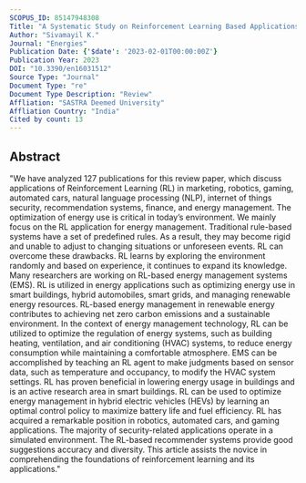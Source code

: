 ```yaml
---
SCOPUS_ID: 85147948308
Title: "A Systematic Study on Reinforcement Learning Based Applications"
Author: "Sivamayil K."
Journal: "Energies"
Publication Date: {'$date': '2023-02-01T00:00:00Z'}
Publication Year: 2023
DOI: "10.3390/en16031512"
Source Type: "Journal"
Document Type: "re"
Document Type Description: "Review"
Affliation: "SASTRA Deemed University"
Affliation Country: "India"
Cited by count: 13
---
```


## Abstract
"We have analyzed 127 publications for this review paper, which discuss applications of Reinforcement Learning (RL) in marketing, robotics, gaming, automated cars, natural language processing (NLP), internet of things security, recommendation systems, finance, and energy management. The optimization of energy use is critical in today’s environment. We mainly focus on the RL application for energy management. Traditional rule-based systems have a set of predefined rules. As a result, they may become rigid and unable to adjust to changing situations or unforeseen events. RL can overcome these drawbacks. RL learns by exploring the environment randomly and based on experience, it continues to expand its knowledge. Many researchers are working on RL-based energy management systems (EMS). RL is utilized in energy applications such as optimizing energy use in smart buildings, hybrid automobiles, smart grids, and managing renewable energy resources. RL-based energy management in renewable energy contributes to achieving net zero carbon emissions and a sustainable environment. In the context of energy management technology, RL can be utilized to optimize the regulation of energy systems, such as building heating, ventilation, and air conditioning (HVAC) systems, to reduce energy consumption while maintaining a comfortable atmosphere. EMS can be accomplished by teaching an RL agent to make judgments based on sensor data, such as temperature and occupancy, to modify the HVAC system settings. RL has proven beneficial in lowering energy usage in buildings and is an active research area in smart buildings. RL can be used to optimize energy management in hybrid electric vehicles (HEVs) by learning an optimal control policy to maximize battery life and fuel efficiency. RL has acquired a remarkable position in robotics, automated cars, and gaming applications. The majority of security-related applications operate in a simulated environment. The RL-based recommender systems provide good suggestions accuracy and diversity. This article assists the novice in comprehending the foundations of reinforcement learning and its applications."
